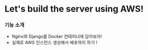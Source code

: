 ﻿# Let's build the server using AWS!

### 기능 소개
- Nginx와 Django를 Docker 컨테이너에 담아보자!
- 실제로 AWS 인스턴스 생성해서 배포까지 하기 !
